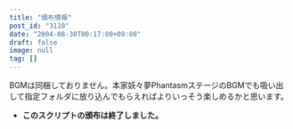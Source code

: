 ```yaml
---
title: "頒布情報"
post_id: "3110"
date: "2004-08-30T00:17:00+09:00"
draft: false
image: null
tag: []
---
```



BGMは同梱しておりません。本家妖々夢PhantasmステージのBGMでも吸い出して指定フォルダに放り込んでもらえればよりいっそう楽しめるかと思います。

  * **このスクリプトの頒布は終了しました。**

